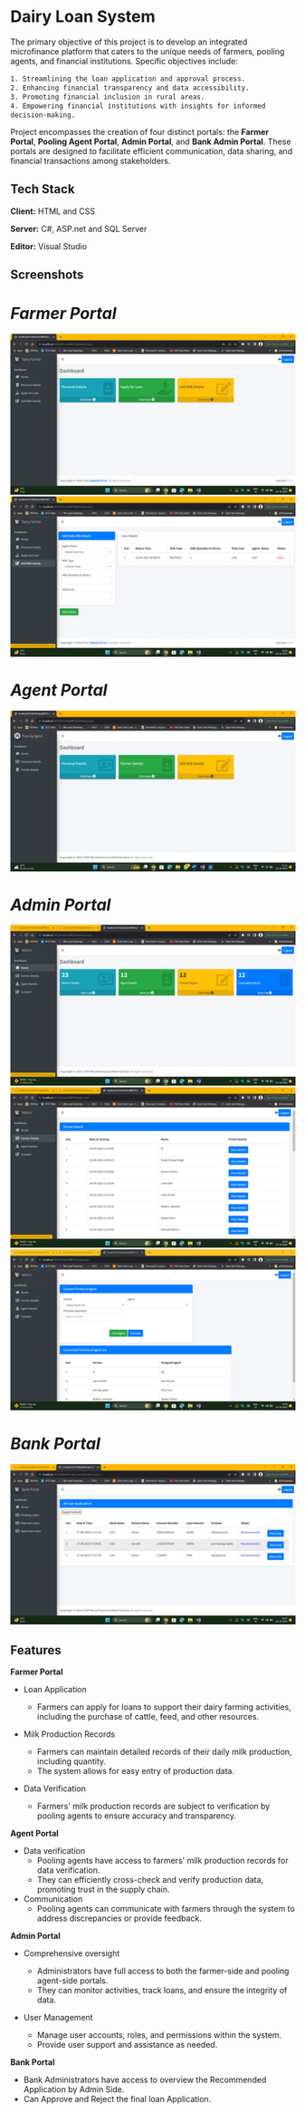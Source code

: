 
# Dairy Loan System

The primary objective of this project is to develop an integrated microfinance platform that caters to the unique needs of farmers, pooling agents, and financial institutions. Specific objectives include:

    1. Streamlining the loan application and approval process.
    2. Enhancing financial transparency and data accessibility.
    3. Promoting financial inclusion in rural areas.
    4. Empowering financial institutions with insights for informed decision-making.
Project encompasses the creation of four distinct portals: the **Farmer Portal**, **Pooling Agent Portal**, **Admin Portal**, and **Bank Admin Portal**. These portals are designed to facilitate efficient communication, data sharing, and financial transactions among stakeholders.




## Tech Stack

**Client:** HTML and CSS

**Server:** C#, ASP.net and SQL Server

**Editor:** Visual Studio


## Screenshots

# *Farmer Portal*

![](images/Screenshot%20(193).png)
![](images/Screenshot%20(196).png)

# *Agent Portal*

![](images/Screenshot%20(209).png)

# *Admin Portal*

![](images/Screenshot%20(203).png)
![](images/Screenshot%20(204).png)
![](images/Screenshot%20(206).png)

# *Bank Portal*

![](images/Screenshot%20(201).png)


## Features

**Farmer Portal**
- Loan Application
    - Farmers can apply for loans to support their dairy farming activities, including the purchase of cattle, feed, and other resources. 
- Milk Production Records
    - Farmers can maintain detailed records of their daily milk production, including quantity.
    - The system allows for easy entry of production data.

- Data Verification
    - Farmers' milk production records are subject to verification by pooling agents to ensure accuracy and transparency.

**Agent Portal**

- Data verification
    - Pooling agents have access to farmers' milk production records for data verification.
    - They can efficiently cross-check and verify production data, promoting trust in the supply chain.
- Communication
    - Pooling agents can communicate with farmers through the system to address discrepancies or provide feedback.

**Admin Portal**

- Comprehensive oversight
    - Administrators have full access to both the farmer-side and pooling agent-side portals.
    - They can monitor activities, track loans, and ensure the integrity of data.

- User Management
    - Manage user accounts, roles, and permissions within the system.
    - Provide user support and assistance as needed.


**Bank Portal**

- Bank Administrators have access to overview the Recommended Application by Admin Side.
- Can Approve and Reject the final loan Application.





